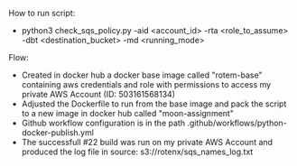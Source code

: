 How to run script:
* python3 check_sqs_policy.py -aid <account_id> -rta <role_to_assume> -dbt <destination_bucket> -md <running_mode>

Flow:
* Created in docker hub a docker base image called "rotem-base" containing aws credentials and role with permissions to access my private AWS Account (ID: 503161568134)
* Adjusted the Dockerfile to run from the base image and pack the script to a new image in docker hub called "moon-assignment"
* Github workflow configuration is in the path .github/workflows/python-docker-publish.yml
* The successfull #22 build was run on my private AWS Account and produced the log file in source: s3://rotenx/sqs_names_log.txt
